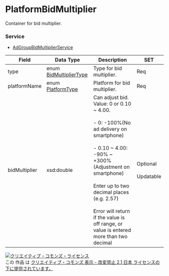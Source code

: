 # PlatformBidMultiplier
Container for bid multiplier.
### Service
+ [AdGroupBidMultiplierService](../services/AdGroupBidMultiplierService.md)

| Field | Data Type | Description | SET | 
|---|---|---|---|
| type| enum <a href="./BidMultiplierType.md">BidMultiplierType</a>| Type for bid multiplier.| Req |
| platformName| enum <a href="./PlatformType.md">PlatformType</a>| Platform for bid multiplier.| Req |
| bidMultiplier| xsd:double| Can adjust bid. Value: 0 or 0.10 ~ 4.00.<br><br>- 0: -100%(No ad delivery on smartphone)<br><br>- 0.10 ~ 4.00: -90% ~ +300% (Adjustment on smartphone)<br><br>Enter up to two decimal places (e.g. 2.57)<br><br>Error will return if the value is off range, or value is entered more than two decimal| Optional<br><br>Updatable |
<a rel="license" href="http://creativecommons.org/licenses/by-nd/2.1/jp/"><img alt="クリエイティブ・コモンズ・ライセンス" style="border-width:0" src="https://i.creativecommons.org/l/by-nd/2.1/jp/88x31.png" /></a><br />この 作品 は <a rel="license" href="http://creativecommons.org/licenses/by-nd/2.1/jp/">クリエイティブ・コモンズ 表示 - 改変禁止 2.1 日本 ライセンスの下に提供されています。</a>
